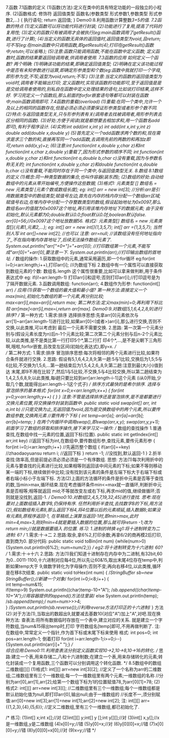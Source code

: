 7.函数
 7.1函数的定义
  (1)函数(方法):定义在类中的具有特定功能的一段独立的小程序.
  (2)函数格式:
  修饰符 返回值类型 函数名(参数类型 形式参数1,参数类型 形式参数2,...)
  {
        执行语句;
        return 返回值;
  }
  Demo0:8.利用函数计算整数*3+5的值.
 7.2函数的特点
  (1)定义函数可以将功能代码进行封装;
  (2)功能进行了复用,提高了代码的复用性;
  (3)定义的函数只有被调用才会被执行(eg:main函数调用了getResult()函数,进行了计算);
  (4)当定义的函数无具体的返回值时,返回值类型为void,且return;可不写(eg:在main函数中只调用函数,即getResult(4);打印在getResult()函数中,retutn;可以省略.);
  (5)注意:函数只能调用函数,不能在函数中定义函数;
         定义函数时,函数的结果要返回给调用者,供调用者使用.
 7.3函数的应用  如何定义一个函数?  两个明确:
  (1)明确该功能的结果,即确定返回值类型;
  (2)明确在定义该功能过程中是否有未知参数进行运算,即确定形参类型和个数(eg:函数中我就打印一个字母,即形参为空,不写;返型为void,return;不写.)
  (3)注意:当定义的函数的返回值类型为void时,调用者不能输出打印;
          定义函数时,实现该函数的功能即可,至于返回值是是是交给调用者使用的,别私自在函数中定义处理结果的语句,比如说打印结果,这样不好.
     学习完定义一个函数后,那么前面的forfor嵌套语句等都可以封装在函数中,main函数调用即可.
 7.4函数的重载(overload)
  (1)重载:在同一个类中,允许一个及以上的相同的函数存在,但是必须必须必须要保证形参类型或者形参个数不同.
  (2)特点:与返回值类型无关,只与形参列表有关(调用者去找被调用者,用形参列表去区分相同的函数).
  (3)好处:方便于阅读(就是都想要去相加求和,用一个函数名add即可),有利于程序设计.
  (4)实例:int add(int x,int y)  int add(int x,int y,int z)  double add(double x,double y)
  (5)首先定义一个add函数求两个数的和,现在需求是求三个数的和,直接再写同一个add函数,去调用先前的两数的和再加z即可,return add(x,y)+z;
  (6)注意:int function(int x,double y,char z)和int function(int x,char z,double y)重载了,因为形式参数的顺序不同;
         int function(int x,double y,char z)和int function(int a,double b,char c)没有重载,因为与参数名称无关的;
         int function(int x,double y,char z)和double function(int a,double b,char c)没有重载,不能同时存在于同一个类中,与返回值类型无关.
8.数组
 8.1数组的定义
  (1)概念:同一种类型数据的集合,也叫作容器(装东西);
  (2)数组的好处:自动给数组中的元素从零开始编号,方便操作这些数据;
  (3)格式1: 元素类型 [] 数组名 = new 元素类型 [元素个数或数组长度];
       eg: int[] arr = new int[3]; //分析:arr是引用数据类型中的数组类型;赋值号左边,首先在内存的栈内存分配一个数组arr区域;
       赋值号右边,在堆内存中分配一个存整数类型的数组,假设起始地址为0x0097,那么数组名arr的值就为0x0097这个地址,再引用该堆内存地址下的数据元素;
       由于没有初始化,默认元素都为0;double默认0.0;float默认0.0f;boolean默认false.
           arr[0]=56;//0x0097这个地址放数据56.
     格式2: 元素类型[] 数组名 = new 元素类型[]{元素1,元素2,...};
       eg: int[] arr = new int[]{1,3,5,7};
           int[] arr ={1,3,5,7};
     当然别人写 int arr[]=new int[2]; //也可以
     注意: arr=null; //该数组没有任何地址指向了,,不在指向堆内存首地址了,后续无法操作数组元素了.
           System.out.println("arr["+0+"]="+arr[0]); //打印数组第一个元素,不能写成"arr[0]="+arr[0],要注意一下.
           System.out.println(arr);//打印输出数组的首地址.
      /*
      数组的操作:
      1.获取数组中的元素,通常采用遍历,即一个for循环 eg:for(int i=0;i<arr.length;i++),打印arr[i]; //i为数组下标
      2.数组中有一个属性可以直接获取到数组元素的个数: 数组名.length 这个属性很重要,比如可以拿来做判断,用于条件表达式中 eg: if(i!=arr.length-1)
      打印arr[i]和逗号;否则打印arr[i];//打印逗号是为了隔开数据元素.
      3.函数调用数组: function(arr);
      4.数组作为形参: function(int[] arr)
      */
      应用:(1)获取一个数组的最大值和最小值?
      第一种方法:直接定义一个max(min),初始化为数组的第一个元素,再分别比较;  max<arr[i],max=arr[i],return max;
      第二种方法:定义max(min)=0;再利用下标比较  arr[max]<arr[i],max=i,return arr[max].
      Demo0:9.对数组[5,1,6,4,2,8,9]进行排序?
      /*
      第一种方式:
      1.需求:排序
      选择排序思想:先拿arr[0]元素依次与arr[1]~arr[arr.length-1]进行比较,如果arr[0]<(或者>)arr[i],那么进行交换,否则不交换,以此类推,可以考虑到
      最后一个元素不需要交换.
      2.思路:
        第一次第一个元素分别与(假设元素长度为n)后n-1个元素比较;第二次第二个元素分别与后n-2个元素比较,以此类推,是不是类比第一行打印5个*,第二行打
      印4个*,...,是不是尖朝下三角形啊,哦啦,forfor嵌套,且改变左区间(初始化表达式),即y=x.
      */  
      /*
      第二种方式:
      1.需求:排序
      冒泡排序思想:每次将相邻的两个元素进行比较,如果符合条件就进行交换.
      2.思路:
        假设有5,1,6,4,2,8,9;第一趟:5与1比较,交换后为1,5;5与6比较,不交换为1,5,6,...第一趟结束后为1,5,4,2,6,,8,9;第二趟:注意到最(大/小)值到达
      末尾,即9不用在比较了,然后1与5比较,不交换,5与4比较交换,所以第二趟结束为1,4,2,5,6,8,9;以此类推,每i趟只要比较到arr[arr.length-i-1]这个元素
      (i从0开始,少取几个数,就能得出arr.length-i-1这个式子)
      */
      排序方式最快的是希尔排序.
      选择与冒泡排序的基本格式:
      for(int x=0;x<arr.length;x++)
      {
         for(int y=0;y<arr.length;y++)
         {
         }
      }
      注意:不管是选择排序还是冒泡排序,是不是都要进行交换元素位置,将交换操作封装到函数中.
      public static void swap(int[] arr, int a,int b) //只是交换为止,无返回值为void,因为是交换数组中的两个元素,所以要传数组参数,交换两元素
                                                     //要传两个下标
      {
      int temp=arr[a];
      arr[a]=arr[b];
      arr[b]=temp;
      }
      在两个内循环中调用swap(),即swap(arr,x,y);  swap(arr,y,y+1);
      前面学习了数组的获取和排序操作,接下来学习又一操作:
      /*
      数组的查找操作
      1.普通查找,在数组中找一元素的位置,返回下标(位置).
      public static int getIndex(int[] arr,int key) //返回下标为int,在数组中,要传数组形参,查找元素,要传元素形参
      {
      for{int i=0;i<arr.length;i++} //先遍历整个数组
      {
             if(arr[i]==key) //zhaodaoyuansu
             return i; //返回下标
      }
      return -1; //没找到,默认返回-1 
      }
      2.折半查找:效率高,但是前提必须必须必须是一个有序数组.
      思想:
      方法(1)每次利用折中的元素与要查找的元素进行比较,如果相等则返回该中间元素的下标;如果不等则移动
      某一端的下标,继续做折中比较;没有找到该元素的条件是左端下标大于右端下标或者右端小标小于左端下标.
      方法(2)上面的方法循环的条件是折中元素是否等于查找的数,当min>max,循环结束.现在考虑循环条件min<=max就一直循环,判断折中元素是否相等;相等就返回
      mid;不等就改变左或右下标,再求mid的值,继续做循环;否则就是没找到,返回-1.
      */
      Demo0:10.对数组[2,4,5,7,19,32,45]进行查找.
      思考:现在要对上面数组插入数字8,仍保持有序.
      任然利用折半查找,去找数字8的下标,用方法(2),假如数组有元素8,那么返回下标4,将4位置以后的元素顺延,插入数据8;如果没有元素8,原程序返回-1,
      在草稿纸上演算当返回-1时,即min>max,此时min=4,max=3,刚好min=4就是要插入数据的位置,那么就可将return -1;改为return min;//就是数据要插入
      的位置.
      练习:
      1.进制的转换
      eg1:将十进制转变为二进制: 6?
      /*
      1.需求:十->二
      2.思路:取余,拿6%2,打印余数;再拿6/2的商再模2后打印,直到商为0.
      部分代码:
      public static void toBin(int num)
      {while(num>0) {System.out.println(6%2); num=num/2;}}
      */
      eg2:将十进制转变为十六进制: 60?
      /*
      1.需求:十->十六
      2.思路:
        方法(1)我们知道十进制存在内存中为二进制,有32bit,60为0...0011-1100,十六进制对应每4位,所以先让60&15,取出末尾4位存在temp中,判断如果temp大于         9,做数字转化为字母操作;否则不变;再向右移4位,以此类推,循环是在移8次结束.
      public static void toHex(int num)
      {                                                               /*StringBuffer sb=new StringBuffer();//新建一个对象*/
           for(int i=0;i<8;i++)
           {                                                       
                  int temp=num&15;                                                       
                  if(temp>9)
                        System.out.println((char)temp-10+"A");       /*sb.append((char)temp-10+"A");//用容器提供的append()方法往里装*/
                  else 
                        System.out.println(temp);                    /*sb.append(temp);*/
                  num=num>>>4;       
           }
                                                              /*System.out.println(sb.reverse());//利用reverse方法打印正的十六进制*/
      }
         方法(2):对于方法(1),当取出的数超出9,就要减去基数10(对应"A")加上"A",对吧.现在换种方法:
         查表法:将所有数据临时存放在一个表中,建立对应的关系.
               就是建立一个字符数组,当num&15得出temp时,打印 字符数组名[temp]即可,不用再做判断了.
         注:在数组中,常常定义一个指针,作为首下标或末尾下标来使用 格式: int pos=0; int pos=arr.length-1;
            倒着打印 for(int i=arr.length-1;i>=0;i--) {System.out.println(arr[i]+" ");}
         */       
         综合应用:Demo0:11.利用查表法分别定义函数实现10->2,10->8,10->16的转化.
         /*
         思路:建立一个表,用来存储二,八和十六进制数;在建立一个表,用来存储转化的元素;转化封装成一个复用函数,三个函数可以分别调用这个转化函数.
         */
 8.5数组中的数组   二维数组[][]
  (1)格式1: int[][] arr=new int[3][2]; //定义了一个名称为arr的二维数组;二维数组里有三个一维数组;每一个一维数组里有两个元素;一维数组的名称
            //分别为arr[0],arr[1],arr[2];给第一个数组下标为1的位置赋值78,为arr[0][1]=78;
  (2)格式2: int[][] arr=new int[3][]; //二维数组里有三个一维数组;每个一维数组都是默认初始化值为null,即打印arr[0],输出null;由于一维数组的
            //长度不一,须分别赋值:arr[0]=new int[3];arr[1]=new int[1];arr[2]=new int[2];
     注:    int[][] arr={{1,2,3},{4},{5,6}}; //定义二维数组,里有三个一维数组,都已初始化了.
     
  /*
  练习:
  (1)int[] x;int x[];//对  (2)int[][] y;int[] y [];int y[][];//对  (3)int[] x,y[];//x是一维数组,y是二维数组  (4)x[0]=y;//错
  (5)y[0]=x;//对  (6)y[0][0]=x;//错  (7)x[0][0]=y;//错  (8)y[0][0]=x[0];//对  (9)x=y;//错
  */
  
  
  
  
        
         
         
         
         
      
      
      
      
      
      
     
     
       

  
  
  
